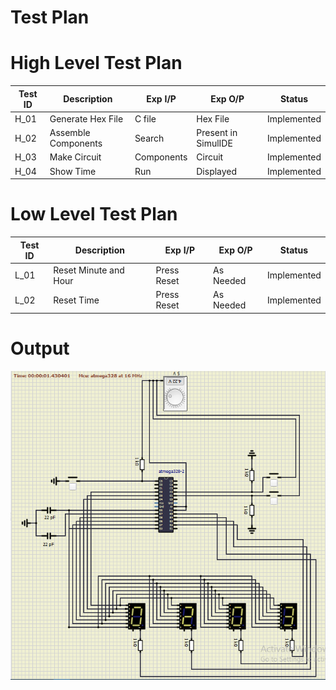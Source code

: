 
# Test Plan
# High Level Test Plan

| Test ID| Description | Exp I/P | Exp O/P | Status |
| -------| ----------- | ------- | ------- | ------ |
| H_01 | Generate Hex File | C file | Hex File | Implemented |
| H_02 | Assemble Components | Search | Present in SimulIDE | Implemented |
| H_03 | Make Circuit | Components | Circuit | Implemented |
| H_04 | Show Time | Run | Displayed | Implemented |

# Low Level Test Plan

| Test ID| Description | Exp I/P | Exp O/P | Status |
| -------| ----------- | ------- | ------- | ------ |
| L_01 | Reset Minute and Hour | Press Reset | As Needed | Implemented |
| L_02 | Reset Time | Press Reset | As Needed | Implemented |

# Output

![63422](https://raw.githubusercontent.com/sparikshit/M2-Embedded_DigitalClock/main/4_Test%20Plan%20and%20Output/Screenshot%20(9).png)